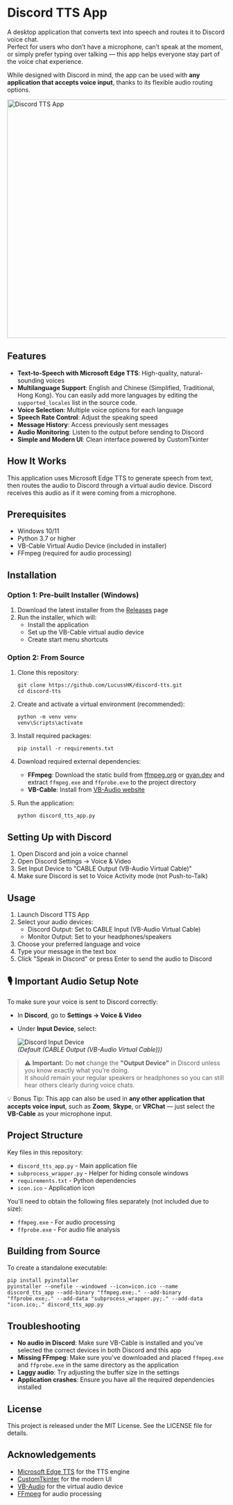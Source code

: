 # Discord TTS App

A desktop application that converts text into speech and routes it to Discord voice chat.  
Perfect for users who don’t have a microphone, can’t speak at the moment, or simply prefer typing over talking — this app helps everyone stay part of the voice chat experience.

While designed with Discord in mind, the app can be used with **any application that accepts voice input**, thanks to its flexible audio routing options.

<img src="https://github.com/user-attachments/assets/351b3f2d-7918-4f60-9d4c-0e428e8cd50f" alt="Discord TTS App" width="550"/>

## Features

- **Text-to-Speech with Microsoft Edge TTS**: High-quality, natural-sounding voices
- **Multilanguage Support**: English and Chinese (Simplified, Traditional, Hong Kong). You can easily add more languages by editing the `supported_locales` list in the source code.
- **Voice Selection**: Multiple voice options for each language
- **Speech Rate Control**: Adjust the speaking speed
- **Message History**: Access previously sent messages
- **Audio Monitoring**: Listen to the output before sending to Discord
- **Simple and Modern UI**: Clean interface powered by CustomTkinter

## How It Works

This application uses Microsoft Edge TTS to generate speech from text, then routes the audio to Discord through a virtual audio device. Discord receives this audio as if it were coming from a microphone.

## Prerequisites

- Windows 10/11
- Python 3.7 or higher
- VB-Cable Virtual Audio Device (included in installer)
- FFmpeg (required for audio processing)

## Installation

### Option 1: Pre-built Installer (Windows)

1. Download the latest installer from the [Releases](https://github.com/LucussHK/discord-tts/releases) page
2. Run the installer, which will:
   - Install the application
   - Set up the VB-Cable virtual audio device
   - Create start menu shortcuts

### Option 2: From Source

1. Clone this repository:
   ```
   git clone https://github.com/LucussHK/discord-tts.git
   cd discord-tts
   ```

2. Create and activate a virtual environment (recommended):
   ```
   python -m venv venv
   venv\Scripts\activate
   ```

3. Install required packages:
   ```
   pip install -r requirements.txt
   ```

4. Download required external dependencies:
   - **FFmpeg**: Download the static build from [ffmpeg.org](https://ffmpeg.org/download.html) or [gyan.dev](https://www.gyan.dev/ffmpeg/builds/) and extract `ffmpeg.exe` and `ffprobe.exe` to the project directory
   - **VB-Cable**: Install from [VB-Audio website](https://vb-audio.com/Cable/)

5. Run the application:
   ```
   python discord_tts_app.py
   ```

## Setting Up with Discord

1. Open Discord and join a voice channel
2. Open Discord Settings → Voice & Video
3. Set Input Device to "CABLE Output (VB-Audio Virtual Cable)"
4. Make sure Discord is set to Voice Activity mode (not Push-to-Talk)

## Usage

1. Launch Discord TTS App
2. Select your audio devices:
   - Discord Output: Set to CABLE Input (VB-Audio Virtual Cable)
   - Monitor Output: Set to your headphones/speakers
3. Choose your preferred language and voice
4. Type your message in the text box
5. Click "Speak in Discord" or press Enter to send the audio to Discord

## 🎙️ Important Audio Setup Note

To make sure your voice is sent to Discord correctly:

- In **Discord**, go to **Settings → Voice & Video**
- Under **Input Device**, select:

  ![Discord Input Device](https://github.com/user-attachments/assets/80917fcb-4de3-49ac-a27a-986091a6670b)  
  *(Default (CABLE Output (VB-Audio Virtual Cable)))*

> ⚠️ **Important:** Do **not** change the **"Output Device"** in Discord unless you know exactly what you’re doing.  
> It should remain your regular speakers or headphones so you can still hear others clearly during voice chats.

💡 Bonus Tip: This app can also be used in **any other application that accepts voice input**, such as **Zoom**, **Skype**, or **VRChat** — just select the **VB-Cable** as your microphone input.


## Project Structure

Key files in this repository:
- `discord_tts_app.py` - Main application file
- `subprocess_wrapper.py` - Helper for hiding console windows
- `requirements.txt` - Python dependencies
- `icon.ico` - Application icon

You'll need to obtain the following files separately (not included due to size):
- `ffmpeg.exe` - For audio processing 
- `ffprobe.exe` - For audio file analysis

## Building from Source

To create a standalone executable:

```
pip install pyinstaller
pyinstaller --onefile --windowed --icon=icon.ico --name discord_tts_app --add-binary "ffmpeg.exe;." --add-binary "ffprobe.exe;." --add-data "subprocess_wrapper.py;." --add-data "icon.ico;." discord_tts_app.py
```

## Troubleshooting

- **No audio in Discord**: Make sure VB-Cable is installed and you've selected the correct devices in both Discord and this app
- **Missing FFmpeg**: Make sure you've downloaded and placed `ffmpeg.exe` and `ffprobe.exe` in the same directory as the application
- **Laggy audio**: Try adjusting the buffer size in the settings
- **Application crashes**: Ensure you have all the required dependencies installed

## License

This project is released under the MIT License. See the LICENSE file for details.

## Acknowledgements

- [Microsoft Edge TTS](https://github.com/rany2/edge-tts) for the TTS engine
- [CustomTkinter](https://github.com/TomSchimansky/CustomTkinter) for the modern UI
- [VB-Audio](https://vb-audio.com) for the virtual audio device
- [FFmpeg](https://ffmpeg.org/) for audio processing 
